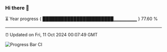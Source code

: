 ### Hi there 👋

⏳ Year progress { ███████████████████████▁▁▁▁▁▁▁ } 77.60 %

---

⏰ Updated on Fri, 11 Oct 2024 00:07:49 GMT

![Progress Bar CI](https://github.com/EinsPommes/EinsPommes/blob/main/.github/workflows/main.yml)
